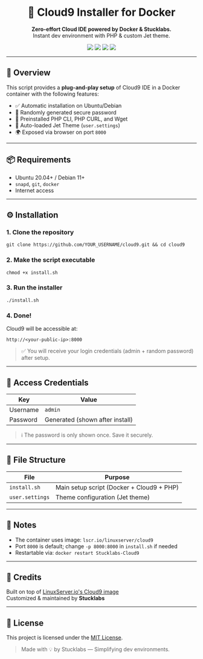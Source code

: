 <h1 align="center">🧠 Cloud9 Installer for Docker</h1>
<p align="center">
  <b>Zero-effort Cloud IDE powered by Docker & Stucklabs.</b><br>
  Instant dev environment with PHP & custom Jet theme.
</p>

<p align="center">
  <img src="https://img.shields.io/badge/Cloud9-Docker-blue?logo=docker&style=flat-square">
  <img src="https://img.shields.io/badge/Platform-Ubuntu%20%7C%20Debian-orange?style=flat-square">
  <img src="https://img.shields.io/badge/License-MIT-green?style=flat-square">
  <img src="https://img.shields.io/badge/Maintained-Yes-success?style=flat-square">
</p>

---

## 🚀 Overview

This script provides a **plug-and-play setup** of Cloud9 IDE in a Docker container with the following features:

- ✅ Automatic installation on Ubuntu/Debian
- 🔐 Randomly generated secure password
- 🧰 Preinstalled PHP CLI, PHP CURL, and Wget
- 🎨 Auto-loaded Jet Theme (`user.settings`)
- 🌍 Exposed via browser on port `8000`

---

## 📦 Requirements

- Ubuntu 20.04+ / Debian 11+
- `snapd`, `git`, `docker`
- Internet access

---

## ⚙️ Installation

### 1. Clone the repository

    git clone https://github.com/YOUR_USERNAME/cloud9.git && cd cloud9

### 2. Make the script executable

    chmod +x install.sh

### 3. Run the installer

    ./install.sh

### 4. Done!

Cloud9 will be accessible at:

    http://<your-public-ip>:8000

> ✅ You will receive your login credentials (admin + random password) after setup.

---

## 🔐 Access Credentials

| Key      | Value                            |
|----------|----------------------------------|
| Username | `admin`                          |
| Password | Generated (shown after install)  |

> ℹ️ The password is only shown once. Save it securely.

---

## 📁 File Structure

| File            | Purpose                                   |
|-----------------|-------------------------------------------|
| `install.sh`    | Main setup script (Docker + Cloud9 + PHP) |
| `user.settings` | Theme configuration (Jet theme)           |

---

## 📌 Notes

- The container uses image: `lscr.io/linuxserver/cloud9`
- Port `8000` is default; change `-p 8000:8000` in `install.sh` if needed
- Restartable via: `docker restart Stucklabs-Cloud9`

---

## 🤝 Credits

Built on top of [LinuxServer.io's Cloud9 image](https://hub.docker.com/r/linuxserver/cloud9)  
Customized & maintained by **Stucklabs**

---

## 📝 License

This project is licensed under the [MIT License](LICENSE).

> Made with 💡 by Stucklabs — Simplifying dev environments.
